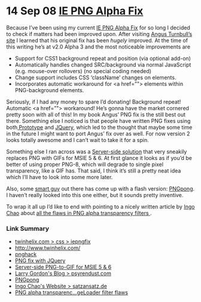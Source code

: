 <h1>14 Sep 08 <a href="http://ben.peachey-schoorl.com/work_blog/2008/09/mie-png-alpha-fix/" rel="bookmark" title="Permanent Link to IE PNG Alpha Fix">IE PNG Alpha Fix</a></h1>
<p>
  Because I’ve been using my current <a title="twinhelix.com > css > iepngfix" href="http://www.twinhelix.com/css/iepngfix/" target="_blank">IE PNG Alpha Fix</a> for so long I decided to check if
  matters had been improved upon. After visiting <a title="http://www.twinhelix.com/" href="http://www.twinhelix.com/" target="_blank">Angus Turnbull’s site</a> I learned that his original fix has
  been <em>hugely </em>improved. At the time of this writing he’s at v2.0 Alpha 3 and the most noticeable improvements are
</p>
<ul>
  <li>Support for CSS1 background repeat and position (via optional add-on)</li>
  <li>Automatically handles changed SRC/background via normal JavaScript (e.g. mouse-over rollovers) (no special coding needed)</li>
  <li>Change support includes CSS ‘className’ changes on elements.</li>
  <li>Incorporates automatic workaround for &lt;a href=”"&gt; elements within PNG-background elements.</li>
</ul>
<p>
  Seriously, if I had any money to spare I’d donating! Background repeat! Automatic &lt;a href=”"&gt; workaround! He’s gonna have the market cornered pretty soon with all of this! In my book Angus’ PNG fix is the still best out there.
  Something else I noticed is that people have written PNG fixes using both<a title="pnghack" href="http://code.google.com/p/pnghack/" target="_blank"> Prototype</a> and
  <a title="PNG fix with JQuery" href="http://www.campbellsdigitalsoup.co.uk/2007/11/27/a-new-png-fix-with-jquerys-helping-hand/" target="_blank">JQuery</a>, which led to the thought that maybe
  some time in the future I might want to port Angus’ fix over as well. For now version 2 looks totally awesome and I can’t wait to take it for a spin.
</p>
<p>
  Something else I ran across was a
  <a title="Server-side PNG-to-GIF for MSIE 5 &amp; 6 " href="http://demo.pixelsandpages.com/php-tests/images/test.html" target="_blank">Server-side solution</a> that very sneakily replaces PNG
  with GIFs for MSIE 5 &amp; 6. At first glance it looks as if you’d be better of using proper PNG-8, which will degrade to single pixel transparency, like a GIF has. That said, I think it’s still a pretty neat idea which I’ll have to look
  into some more later.
</p>
<p>
  Also, some <a title="Larry Gordon's Blog > psyrendust.com" href="http://blog.psyrendust.com/" target="_blank">smart guy</a> out there has come up with a flash version:
  <a title="PNGpong" href="http://blog.psyrendust.com/pngpong/" target="_blank">PNGpong</a>. I haven’t really looked into this one either, but it sounds pretty inventive.
</p>
<p>
  To wrap it all up I’d like to end with pointing to a nicely written article by <a title="Ingo Chao's Website > satzansatz.de" href="http://www.satzansatz.de/" target="_blank">Ingo Chao</a> about
  <a title="PNG alpha transparency: AlphaImageLoader filter flaws" href="http://www.satzansatz.de/cssd/tmp/alphatransparency.html" target="_blank">
    all the flaws in PNG alpha transparency filters
  </a>
  .
</p>
<div class="link-summarizer">
  <h3>Link Summary</h3>
  <ul>
    <li><a title="twinhelix.com > css > iepngfix" href="http://www.twinhelix.com/css/iepngfix/" target="_blank">twinhelix.com &gt; css &gt; iepngfix</a></li>
    <li><a title="http://www.twinhelix.com/" href="http://www.twinhelix.com/" target="_blank">http://www.twinhelix.com/</a></li>
    <li><a title="pnghack" href="http://code.google.com/p/pnghack/" target="_blank">pnghack</a></li>
    <li><a title="PNG fix with JQuery" href="http://www.campbellsdigitalsoup.co.uk/2007/11/27/a-new-png-fix-with-jquerys-helping-hand/" target="_blank">PNG fix with JQuery</a></li>
    <li><a title="Server-side PNG-to-GIF for MSIE 5 &amp; 6 " href="http://demo.pixelsandpages.com/php-tests/images/test.html" target="_blank">Server-side PNG-to-GIF for MSIE 5 &amp; 6 </a></li>
    <li><a title="Larry Gordon's Blog > psyrendust.com" href="http://blog.psyrendust.com/" target="_blank">Larry Gordon's Blog &gt; psyrendust.com</a></li>
    <li><a title="PNGpong" href="http://blog.psyrendust.com/pngpong/" target="_blank">PNGpong</a></li>
    <li><a title="Ingo Chao's Website > satzansatz.de" href="http://www.satzansatz.de/" target="_blank">Ingo Chao's Website &gt; satzansatz.de</a></li>
    <li>
      <a title="PNG alpha transparency: AlphaImageLoader filter flaws" href="http://www.satzansatz.de/cssd/tmp/alphatransparency.html" target="_blank">
        PNG alpha transparenc...geLoader filter flaws
      </a>
    </li>
  </ul>
</div>
